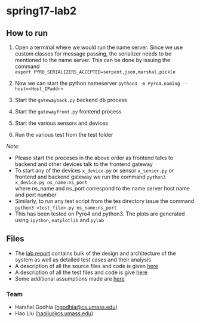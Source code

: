 
# spring17-lab2

## How to run

1. Open a terminal where we would run the name server. Since we use custom classes for message passing, the serializer needs to be mentioned to the name server. This can be done by issuing the command  
`export PYRO_SERIALIZERS_ACCEPTED=serpent,json,marshal,pickle`

2. Now we can start the python nameserver `python3 -m Pyro4.naming --host=<Host_IPaddr>`

3. Start the `gatewayback.py` backend db process
4. Start the `gatewayfront.py` frontend process
5. Start the various sensors and devices
6. Run the various test from the test folder

*Note:*
 - Please start the proceses in the above order as frontend talks to backend and other devices talk to the frontend gateway
 - To start any of the devices `x_device.py` or sensor `x_sensor.py` or frontend and backend gateway we run the command
   `python3 x_device.py ns_name:ns_port`  
    where ns_name and ns_port correspond to the name server host name and port number
 - Similarly, to run any test script from the tes directory issue the command `python3 <test_file>.py ns_name:ns_port`
 - This has been tested on Pyro4 and python3. The plots are generated using `ipython`, `matplotlib` and `pylab`

## Files

- The [lab report](docs/lab2_report.pdf) contains bulk of the design and architecture of the system as well as detailed test cases and their analysis
- A description of all the source files and code is given [here](docs/SourceFileDescriptions.md)
- A description of all the test files and code is give [here](docs/TestFileDescriptions.md)
- Some additional assumptions made are [here](docs/Assumption.md)

### Team
- Harshal Godhia (hgodhia@cs.umass.edu)
- Hao Liu (haoliu@cs.umass.edu)